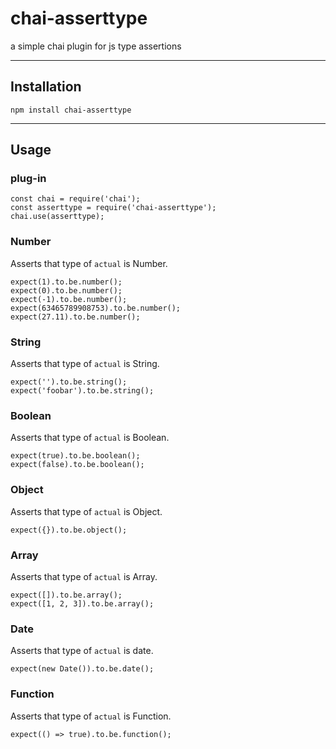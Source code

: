 # chai-asserttype
a simple chai plugin for js type assertions

---

## Installation
```
npm install chai-asserttype
```

---

## Usage

### plug-in

```
const chai = require('chai');
const asserttype = require('chai-asserttype');
chai.use(asserttype);
```

### Number
Asserts that type of `actual` is Number.

```
expect(1).to.be.number();
expect(0).to.be.number();
expect(-1).to.be.number();
expect(63465789908753).to.be.number();
expect(27.11).to.be.number();
```

### String
Asserts that type of `actual` is String.

```
expect('').to.be.string();
expect('foobar').to.be.string();
```

### Boolean
Asserts that type of `actual` is Boolean.

```
expect(true).to.be.boolean();
expect(false).to.be.boolean();
```

### Object
Asserts that type of `actual` is Object.

```
expect({}).to.be.object();
```

### Array
Asserts that type of `actual` is Array.

```
expect([]).to.be.array();
expect([1, 2, 3]).to.be.array();
```

### Date
Asserts that type of `actual` is date.

```
expect(new Date()).to.be.date();
```

### Function
Asserts that type of `actual` is Function.

```
expect(() => true).to.be.function();
```
